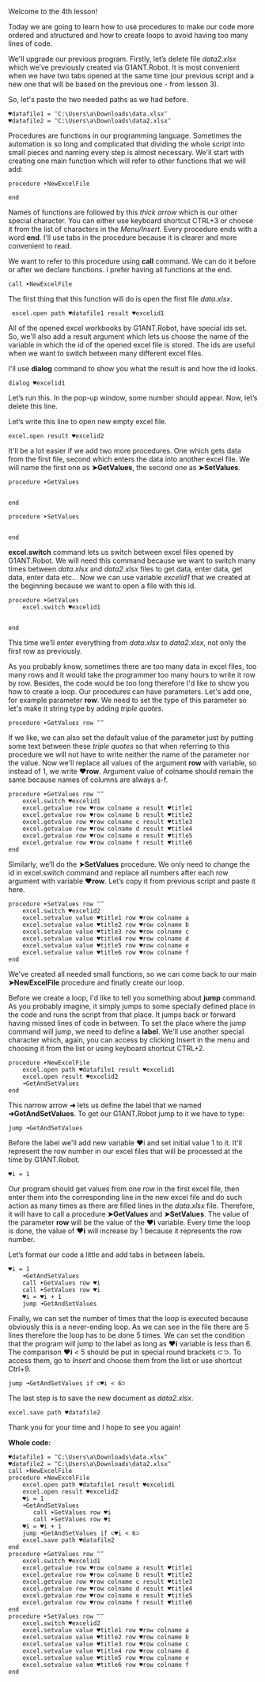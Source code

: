 Welcome to the 4th lesson!

Today we are going to learn how to use procedures to make our code more ordered and structured and how to create loops to avoid having too many lines of code.

We'll upgrade our previous program. Firstly, let’s delete file *data2.xlsx* which we’ve previously created via G1ANT.Robot. It is most convenient when we have two tabs opened at the same time (our previous script and a new one that will be based on the previous one - from lesson 3).

So, let's paste the two needed paths as we had before. 

```
♥datafile1 = ‴C:\Users\a\Downloads\data.xlsx‴
♥datafile2 = ‴C:\Users\a\Downloads\data2.xlsx‴
```

Procedures are functions in our programming language. Sometimes the automation is so long and complicated that dividing the whole script into small pieces and naming every step is almost necessary. We'll start with creating one main function which will refer to other functions that we will add:

```
procedure ➤NewExcelFile

end
```

Names of functions are followed by this *thick arrow* which is our other special character. You can either use keyboard shortcut CTRL+3 or choose it from the list of characters in the *Menu/Insert*. Every procedure ends with a word **end**. I'll use tabs in the procedure because it is clearer and more convenient to read.

We want to refer to this procedure using **call** command. We can do it before or after we declare functions. I prefer having all functions at the end.

```
call ➤NewExcelFile
```

The first thing that this function will do is open the first file *data.xlsx*.

```
 excel.open path ♥datafile1 result ♥excelid1
 ```
 
All of the opened excel workbooks by G1ANT.Robot, have special ids set. So, we'll also add a result argument which lets us choose the name of the variable in which the id of the opened excel file is stored. The ids are useful when we want to switch between many different excel files.

I'll use **dialog** command to show you what the result is and how the id looks. 

```
dialog ♥excelid1
```

Let’s run this. In the pop-up window, some number should appear.
Now, let’s delete this line.

Let’s write this line to open new empty excel file.

```
excel.open result ♥excelid2
```

It'll be a lot easier if we add two more procedures. One which gets data from the first file, second which enters the data into another excel file.
We will name the first one as **➤GetValues**, the second one as **➤SetValues**.

```
procedure ➤GetValues


end

procedure ➤SetValues


end
```

**excel.switch** command lets us switch between excel files opened by G1ANT.Robot. We will need this command because we want to switch many times between *data.xlsx* and *data2.xlsx* files to get data, enter data, get data, enter data etc... Now we can use variable *excelid1* that we created at the beginning because we want to open a file with this id. 

```
procedure ➤GetValues 
    excel.switch ♥excelid1
    
    
end
```

This time we’ll enter everything from *data.xlsx* to *data2.xlsx*, not only the first row as previously.

As you probably know, sometimes there are too many data in excel files, too many rows and it would take the programmer too many hours to write it row by row. Besides, the code would be too long therefore I'd like to show you how to create a loop.
Our procedures can have parameters. Let's add one, for example parameter **row**. We need to set the type of this parameter so let's make it string type by adding *triple quotes*.

```
procedure ➤GetValues row ‴‴
```

If we like, we can also set the default value of the parameter just by putting some text between these *triple quotes* so that when referring to this procedure we will not have to write neither the name of the parameter nor the value.
Now we'll replace all values of the argument **row** with variable, so instead of 1, we write **♥row**. Argument value of colname should remain the same because names of columns are always a-f.

```
procedure ➤GetValues row ‴‴ 
    excel.switch ♥excelid1
    excel.getvalue row ♥row colname a result ♥title1
    excel.getvalue row ♥row colname b result ♥title2
    excel.getvalue row ♥row colname c result ♥title3
    excel.getvalue row ♥row colname d result ♥title4
    excel.getvalue row ♥row colname e result ♥title5
    excel.getvalue row ♥row colname f result ♥title6
end
```

Similarly, we’ll do the **➤SetValues** procedure. We only need to change the id in excel.switch command and replace all numbers after each row argument with variable **♥row**. Let’s copy it from previous script and paste it here.

```
procedure ➤SetValues row ‴‴
    excel.switch ♥excelid2
    excel.setvalue value ♥title1 row ♥row colname a 
    excel.setvalue value ♥title2 row ♥row colname b 
    excel.setvalue value ♥title3 row ♥row colname c 
    excel.setvalue value ♥title4 row ♥row colname d 
    excel.setvalue value ♥title5 row ♥row colname e 
    excel.setvalue value ♥title6 row ♥row colname f 
end
```

We've created all needed small functions, so we can come back to our main **➤NewExcelFile** procedure and finally create our loop.

Before we create a loop, I'd like to tell you something about **jump** command. As you probably imagine, it simply jumps to some specially defined place in the code and runs the script from that place. It jumps back or forward having missed lines of code in between. To set the place where the jump command will jump, we need to define a **label**. We'll use another special character which, again, you can access by clicking Insert in the menu and choosing it from the list or using keyboard shortcut CTRL+2.

```
procedure ➤NewExcelFile
    excel.open path ♥datafile1 result ♥excelid1
    excel.open result ♥excelid2
    ➜GetAndSetValues
end
```

This narrow arrow **➜** lets us define the label that we named **➜GetAndSetValues**. To get our G1ANT.Robot jump to it we have to type:

```
jump ➜GetAndSetValues
```

Before the label we'll add new variable ♥i and set initial value 1 to it. It'll represent the row number in our excel files that will be processed at the time by G1ANT.Robot.

```
♥i = 1
```

Our program should get values from one row in the first excel file, then enter them into the corresponding line in the new excel file and do such action as many times as there are filled lines in the *data.xlsx* file. Therefore, it will have to call a procedure **➤GetValues** and **➤SetValues**. The value of the parameter **row** will be the value of the **♥i** variable. Every time the loop is done, the value of **♥i** will increase by 1 because it represents the row number.

Let’s format our code a little and add tabs in between labels.

```
♥i = 1
    ➜GetAndSetValues
    call ➤GetValues row ♥i
    call ➤SetValues row ♥i
    ♥i = ♥i + 1
    jump ➜GetAndSetValues
```

Finally, we can set the number of times that the loop is executed because obviously this is a never-ending loop. As we can see in the file there are 5 lines therefore the loop has to be done 5 times. We can set the condition that the program will jump to the label as long as **♥i** variable is less than 6. The comparison **♥i** < 5 should be put in special round brackets ⊂⊃. To access them, go to *Insert* and choose them from the list or use shortcut Ctrl+9.

```
jump ➜GetAndSetValues if ⊂♥i < 6⊃
```

The last step is to save the new document as *data2.xlsx*.

```
excel.save path ♥datafile2
```

Thank you for your time and I hope to see you again!

**Whole code:**
```
♥datafile1 = ‴C:\Users\a\Downloads\data.xlsx‴
♥datafile2 = ‴C:\Users\a\Downloads\data2.xlsx‴
call ➤NewExcelFile
procedure ➤NewExcelFile
    excel.open path ♥datafile1 result ♥excelid1
    excel.open result ♥excelid2
    ♥i = 1
    ➜GetAndSetValues
       call ➤GetValues row ♥i
       call ➤SetValues row ♥i
    ♥i = ♥i + 1
    jump ➜GetAndSetValues if ⊂♥i < 6⊃
    excel.save path ♥datafile2
end
procedure ➤GetValues row ‴‴ 
    excel.switch ♥excelid1
    excel.getvalue row ♥row colname a result ♥title1
    excel.getvalue row ♥row colname b result ♥title2
    excel.getvalue row ♥row colname c result ♥title3
    excel.getvalue row ♥row colname d result ♥title4
    excel.getvalue row ♥row colname e result ♥title5
    excel.getvalue row ♥row colname f result ♥title6
end
procedure ➤SetValues row ‴‴
    excel.switch ♥excelid2
    excel.setvalue value ♥title1 row ♥row colname a 
    excel.setvalue value ♥title2 row ♥row colname b 
    excel.setvalue value ♥title3 row ♥row colname c 
    excel.setvalue value ♥title4 row ♥row colname d 
    excel.setvalue value ♥title5 row ♥row colname e 
    excel.setvalue value ♥title6 row ♥row colname f 
end
```
